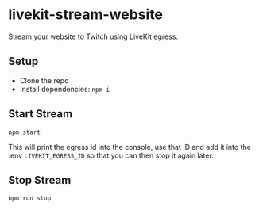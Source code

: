 # livekit-stream-website

Stream your website to Twitch using LiveKit egress. 

## Setup

* Clone the repo
* Install dependencies: `npm i`

## Start Stream

```
npm start
```

This will print the egress id into the console, use that ID and add it into the .env `LIVEKIT_EGRESS_ID` so that you can then stop it again later. 

## Stop Stream

```
npm run stop
```
